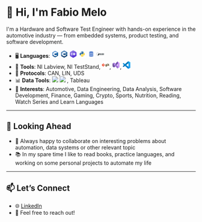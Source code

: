 # 👋 Hi, I'm Fabio Melo

I'm a Hardware and Software Test Engineer with hands-on experience in the automotive industry — from embedded systems, product testing, and software development.

- 🖥️ **Languages**: <code><img height="20" src="https://raw.githubusercontent.com/github/explore/main/topics/c/c.png"></code> <code><img height="20" src="https://raw.githubusercontent.com/github/explore/main/topics/cpp/cpp.png"></code> <code><img height="20" src="https://raw.githubusercontent.com/github/explore/main/topics/csharp/csharp.png"></code> <code><img height="20" src="https://raw.githubusercontent.com/github/explore/main/topics/python/python.png"></code> <code><img height="20" src="https://raw.githubusercontent.com/github/explore/main/topics/sql/sql.png"></code> <code><img height="20" src="https://raw.githubusercontent.com/github/explore/main/topics/bash/bash.png"></code>
- 🔧 **Tools**: NI Labview, NI TestStand, <code><img height="20" src="https://raw.githubusercontent.com/github/explore/main/topics/git/git.png"></code>, <code><img height="20" src="https://raw.githubusercontent.com/github/explore/main/topics/visual-studio/visual-studio.png"></code>, <code><img height="20" src="https://raw.githubusercontent.com/github/explore/main/topics/visual-studio-code/visual-studio-code.png"></code>
- 🚗 **Protocols**: CAN, LIN, UDS
- 📊 **Data Tools**: <code><img height="20" src="https://img.icons8.com/color/48/000000/microsoft-excel-2019--v1.png"></code> <code><img height="20" src="https://img.icons8.com/color/48/000000/power-bi.png"></code>
, Tableau  
- 🧠 **Interests**: Automotive, Data Engineering, Data Analysis, Software Development, Finance, Gaming, Crypto, Sports, Nutrition, Reading, Watch Series and Learn Languages


---

## 🚀 Looking Ahead

- 🤝 Always happy to collaborate on interesting problems about automation, data systems or other relevant topic  
- 📚 In my spare time I like to read books, practice languages, and working on some personal projects to automate my life

---

## 📫 Let’s Connect

- 🌐 [LinkedIn](https://www.linkedin.com/in/fabiomelo6/)
- 📨 Feel free to reach out!
